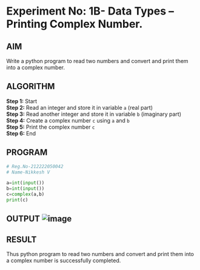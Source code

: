 # Experiment No: 1B- Data Types – Printing Complex Number.

## AIM  
Write a python program to read two numbers and convert and print them into a complex number.
## ALGORITHM  
**Step 1:** Start  
**Step 2:** Read an integer and store it in variable `a` (real part)  
**Step 3:** Read another integer and store it in variable `b` (imaginary part)  
**Step 4:** Create a complex number `c` using `a` and `b`  
**Step 5:** Print the complex number `c`  
**Step 6:** End

## PROGRAM
```python
# Reg.No-212222050042
# Name-Nikkesh V

a=int(input())
b=int(input())
c=complex(a,b)
print(c)

```
## OUTPUT ![image](https://github.com/user-attachments/assets/c6353a96-82e2-468b-bb42-5c3a1f0d5e0f)


## RESULT 
Thus python program to read two numbers and convert and print them into a complex number is successfully completed.
